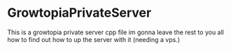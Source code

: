 # GrowtopiaPrivateServer
This is a growtopia private server cpp file im gonna leave the rest to you all how to find out how to up the server with it (needing a vps.)
